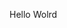 Hello Wolrd







































































































































































































































































































































































































































































































































































































































































































































































































































































































































































































































































































































































































































































































































































































































































































































































































































































































































































































































































































































































































































































































































































































































































































































































































































































































































































































































































































































































































































































































































































































































































































































































































































































































































































































































































































































































































































































































































































































































































































































































































































































































































































































































































































































































































































































































































































































































































































































































































































































































































































































































































































































































































































































































































































































































































































































































































































































































































































































